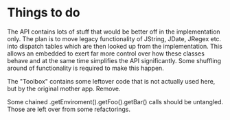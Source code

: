 # Things to do

The API contains lots of stuff that would be better off in the implementation only.
The plan is to move legacy functionality of JString, JDate, JRegex etc. into dispatch tables which are then
looked up from the implementation. This allows an embedded to exert far more control over how these classes
behave and at the same time simplifies the API significantly.
Some shuffling around of functionality is required to make this happen.

The "Toolbox" contains some leftover code that is not actually used here, but by the original mother app. Remove.

Some chained .getEnviroment().getFoo().getBar() calls should be untangled. Those are left over from some
refactorings.
